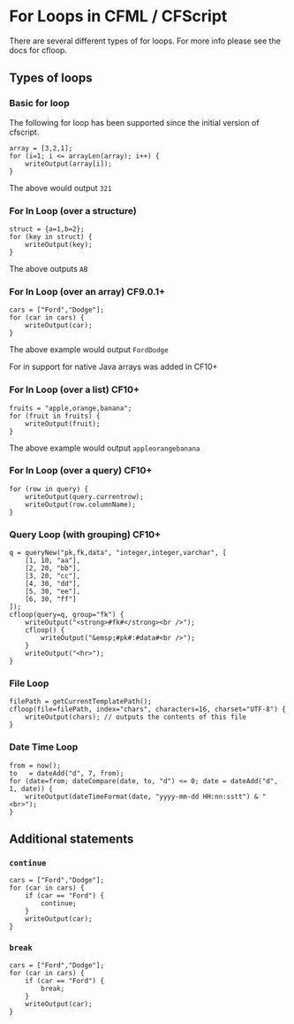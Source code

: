 # For Loops in CFML / CFScript

There are several different types of for loops. For more info please see the docs for cfloop.

## Types of loops

### Basic for loop

The following for loop has been supported since the initial version of cfscript.

    array = [3,2,1];
    for (i=1; i <= arrayLen(array); i++) {
        writeOutput(array[i]);
    }

The above would output `321`

### For In Loop (over a structure)

    struct = {a=1,b=2};
    for (key in struct) {
        writeOutput(key);
    }

The above outputs `AB`

### For In Loop (over an array) CF9.0.1+

    cars = ["Ford","Dodge"];
    for (car in cars) {
        writeOutput(car);
    }

The above example would output `FordDodge`

For in support for native Java arrays was added in CF10+

### For In Loop (over a list) CF10+

    fruits = "apple,orange,banana";
    for (fruit in fruits) {
        writeOutput(fruit);
    }

The above example would output `appleorangebanana`

### For In Loop (over a query) CF10+

    for (row in query) {
        writeOutput(query.currentrow);
        writeOutput(row.columnName); 
    }

### Query Loop (with grouping) CF10+

    q = queryNew("pk,fk,data", "integer,integer,varchar", [
        [1, 10, "aa"],
        [2, 20, "bb"],
        [3, 20, "cc"],
        [4, 30, "dd"],
        [5, 30, "ee"],
        [6, 30, "ff"]
    ]); 
    cfloop(query=q, group="fk") {
        writeOutput("<strong>#fk#</strong><br />");
        cfloop() {
            writeOutput("&emsp;#pk#:#data#<br />");
        }
        writeOutput("<hr>");
    }

### File Loop

    filePath = getCurrentTemplatePath();
    cfloop(file=filePath, index="chars", characters=16, charset="UTF-8") {
        writeOutput(chars); // outputs the contents of this file
    }

### Date Time Loop

    from = now();
    to   = dateAdd("d", 7, from);
    for (date=from; dateCompare(date, to, "d") <= 0; date = dateAdd("d", 1, date)) {
        writeOutput(dateTimeFormat(date, "yyyy-mm-dd HH:nn:sstt") & "<br>");
    }

## Additional statements

### `continue`

    cars = ["Ford","Dodge"];
    for (car in cars) {
        if (car == "Ford") {
            continue;
        }
        writeOutput(car);
    }

### `break`

    cars = ["Ford","Dodge"];
    for (car in cars) {
        if (car == "Ford") {
            break;
        }
        writeOutput(car);
    }
